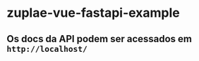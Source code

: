 # zuplae-vue-fastapi-example

## Os docs da API podem ser acessados em <code>http://localhost/</code>
